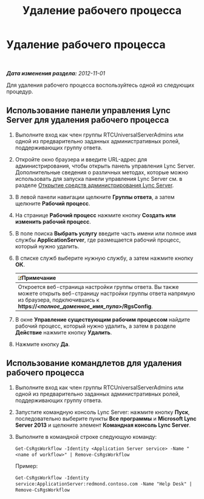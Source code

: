 ﻿---
title: Удаление рабочего процесса
TOCTitle: Удаление рабочего процесса
ms:assetid: 0469a6b8-ce1e-459b-bc3d-4c8adf2d97d5
ms:mtpsurl: https://technet.microsoft.com/ru-ru/library/Gg520944(v=OCS.15)
ms:contentKeyID: 49308797
ms.date: 05/19/2016
mtps_version: v=OCS.15
ms.translationtype: HT
---

# Удаление рабочего процесса

 

_**Дата изменения раздела:** 2012-11-01_

Для удаления рабочего процесса воспользуйтесь одной из следующих процедур.

## Использование панели управления Lync Server для удаления рабочего процесса

1.  Выполните вход как член группы RTCUniversalServerAdmins или одной из предварительно заданных административных ролей, поддерживающих группу ответа.

2.  Откройте окно браузера и введите URL-адрес для администрирования, чтобы открыть панель управления Lync Server. Дополнительные сведения о различных методах, которые можно использовать для запуска панели управления Lync Server см. в разделе [Открытие средств администрирования Lync Server](lync-server-2013-open-lync-server-administrative-tools.md).

3.  В левой панели навигации щелкните **Группы ответа**, а затем щелкните **Рабочий процесс**.

4.  На странице **Рабочий процесс** нажмите кнопку **Создать или изменить рабочий процесс**.

5.  В поле поиска **Выбрать услугу** введите часть имени или полное имя службы **ApplicationServer**, где размещается рабочий процесс, который нужно удалить.

6.  В списке служб выберите нужную службу, а затем нажмите кнопку **ОК**.
    
    <table>
    <thead>
    <tr class="header">
    <th><img src="images/Gg398412.note(OCS.15).gif" title="note" alt="note" />Примечание</th>
    </tr>
    </thead>
    <tbody>
    <tr class="odd">
    <td>Откроется веб-страница настройки группы ответа. Вы также можете открыть веб-страницу настройки группы ответа напрямую из браузера, подключившись к <strong>https://<em>&lt;полное_доменное_имя_пула&gt;</em>/RgsConfig</strong>.</td>
    </tr>
    </tbody>
    </table>


7.  В окне **Управление существующим рабочим процессом** найдите рабочий процесс, который нужно удалить, а затем в разделе **Действие** нажмите кнопку **Удалить**.

8.  Нажмите кнопку **Да**.

## Использование командлетов для удаления рабочего процесса

1.  Выполните вход как член группы RTCUniversalServerAdmins или одной из предварительно заданных административных ролей, поддерживающих группу ответа.

2.  Запустите командную консоль Lync Server: нажмите кнопку **Пуск**, последовательно выберите пункты **Все программы** и **Microsoft Lync Server 2013** и щелкните элемент **Командная консоль Lync Server**.

3.  Выполните в командной строке следующую команду:
    
        Get-CsRgsWorkflow -Identity <Application Server service> -Name "<name of workflow>" | Remove-CsRgsWorkflow
    
    Пример:
    
        Get-CsRgsWorkflow -Identity service:ApplicationServer:redmond.contoso.com -Name "Help Desk" | Remove-CsRgsWorkflow

